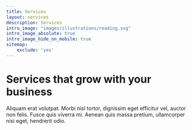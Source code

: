 ```yaml
---
title: Services
layout: services
description: Services
intro_image: "images/illustrations/reading.svg"
intro_image_absolute: true
intro_image_hide_on_mobile: true
sitemap: 
    exclude: 'yes'
---
```


# Services that grow with your business

Aliquam erat volutpat. Morbi nisl tortor, dignissim eget efficitur vel, auctor non felis. Fusce quis viverra mi. Aenean quis massa pretium, ullamcorper nisi eget, hendrerit odio.
